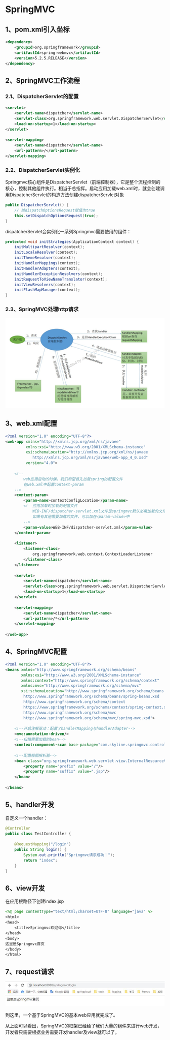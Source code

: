 # SpringMVC

## 1、pom.xml引入坐标

```xml
<dependency>
    <groupId>org.springframework</groupId>
    <artifactId>spring-webmvc</artifactId>
    <version>5.2.5.RELEASE</version>
</dependency>
```

## 2、SpringMVC工作流程

### 2.1、DispatcherServlet的配置

```xml
<servlet>
    <servlet-name>dispatcher</servlet-name>
    <servlet-class>org.springframework.web.servlet.DispatcherServlet</servlet-class>
    <load-on-startup>1</load-on-startup>
</servlet>

<servlet-mapping>
    <servlet-name>dispatcher</servlet-name>
    <url-pattern>/</url-pattern>
</servlet-mapping>
```

### 2.2、DispatcherServlet实例化

Springmvc核心组件是DispatcherServlet（前端控制器），它是整个流程控制的核心，控制其他组件执行。相当于总指挥。启动应用加载web.xml时，就会创建调用DispatcherServlet的构造方法创建dispatcherServlet对象

```java
public DispatcherServlet() {
    // 给dispatchOptionsRequest赋值为true
    this.setDispatchOptionsRequest(true);
}
```

dispatcherServlet会实例化一系列Springmvc需要使用的组件：

```java
protected void initStrategies(ApplicationContext context) {
    initMultipartResolver(context);
    initLocaleResolver(context);
    initThemeResolver(context);
    initHandlerMappings(context);
    initHandlerAdapters(context);
    initHandlerExceptionResolvers(context);
    initRequestToViewNameTranslator(context);
    initViewResolvers(context);
    initFlashMapManager(context);
}
```

### 2.3、SpringMVC处理http请求
![springmvc处理http请求流程](readme-pic/springmvc.png)

## 3、web.xml配置

```xml
<?xml version="1.0" encoding="UTF-8"?>
<web-app xmlns="http://xmlns.jcp.org/xml/ns/javaee"
         xmlns:xsi="http://www.w3.org/2001/XMLSchema-instance"
         xsi:schemaLocation="http://xmlns.jcp.org/xml/ns/javaee 
            http://xmlns.jcp.org/xml/ns/javaee/web-app_4_0.xsd"
         version="4.0">

    <!--
        web应用启动的时候，我们希望首先加载spring的配置文件
        在web.xml中配置context-param
    -->
    <context-param>
        <param-name>contextConfigLocation</param-name>
        <!--应用加载时加载的配置文件
			WEB-INF/dispatcher-servlet.xml文件是springmvc默认必需加载的文件
			如果有其他需要加载的文件，可以加在<param-value>中
		-->
        <param-value>WEB-INF/dispatcher-servlet.xml</param-value>
    </context-param>

    <listener>
        <listener-class>
            org.springframework.web.context.ContextLoaderListener
        </listener-class>
    </listener>

    <servlet>
        <servlet-name>dispatcher</servlet-name>
        <servlet-class>org.springframework.web.servlet.DispatcherServlet</servlet-class>
        <load-on-startup>1</load-on-startup>
    </servlet>

    <servlet-mapping>
        <servlet-name>dispatcher</servlet-name>
        <url-pattern>/*</url-pattern>
    </servlet-mapping>

</web-app>
```

## 4、SpringMVC配置

```xml
<?xml version="1.0" encoding="UTF-8"?>
<beans xmlns="http://www.springframework.org/schema/beans"
       xmlns:xsi="http://www.w3.org/2001/XMLSchema-instance"
       xmlns:context="http://www.springframework.org/schema/context"
       xmlns:mvc="http://www.springframework.org/schema/mvc"
       xsi:schemaLocation="http://www.springframework.org/schema/beans
        http://www.springframework.org/schema/beans/spring-beans.xsd
        http://www.springframework.org/schema/context
        https://www.springframework.org/schema/context/spring-context.xsd
        http://www.springframework.org/schema/mvc
        http://www.springframework.org/schema/mvc/spring-mvc.xsd">

    <!--开启注解驱动：配置了handlerMapping与handlerAdapter-->
    <mvc:annotation-driven/>
    <!--扫描需要加载的bean-->
    <context:component-scan base-package="com.skyline.springmvc.controller"/>
    
    <!--配置视图解析器-->
    <bean class="org.springframework.web.servlet.view.InternalResourceViewResolver">
        <property name="prefix" value="/"/>
        <property name="suffix" value=".jsp"/>
    </bean>

</beans>
```

## 5、handler开发

自定义一个handler：

```java
@Controller
public class TestController {

    @RequestMapping("/login")
    public String login() {
        System.out.println("Springmvc请求成功！");
        return "index";
    }
}
```

## 6、view开发

在应用根路径下创建index.jsp

```jsp
<%@ page contentType="text/html;charset=UTF-8" language="java" %>
<html>
<head>
    <title>Springmvc欢迎你</title>
</head>
<body>
这里是Springmvc首页
</body>
</html>
```

## 7、request请求

![Springmvc请求](readme-pic/result1.png)

到这里，一个基于SpringMVC的基本web应用就完成了。

从上面可以看出，SpringMVC的框架已经给了我们大量的组件来进行web开发，开发者只需要根据业务需要开发handler及view就可以了。

